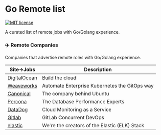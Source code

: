 # Go Remote list

[![MIT license](https://img.shields.io/badge/License-MIT-blue.svg)](https://lbesson.mit-license.org/)

A curated list of remote jobs with Go/Golang experience.

### ✈️ Remote Companies

Companies that advertise remote roles with Go/Golang experience.

| Site->Jobs |   Description |                                          
|-------|-----------|
| [DigitalOcean](https://www.digitalocean.com/careers/) | Build the cloud |
| [Weaveworks](https://www.weave.works/company/hiring/) | Automate Enterprise Kubernetes the GitOps way |
| [Canonical](https://canonical.com/careers) |The company behind Ubuntu |
| [Percona](https://www.percona.com/) |The Database Performance Experts |
| [DataDog](https://www.datadoghq.com/) |Cloud Monitoring as a Service |
| [Gitlab](https://about.gitlab.com/jobs/) |GitLab Concurrent DevOps | Full DevOps Toolchain‎ |
| [elastic](https://www.elastic.co/) |We're the creators of the Elastic (ELK) Stack‎ |